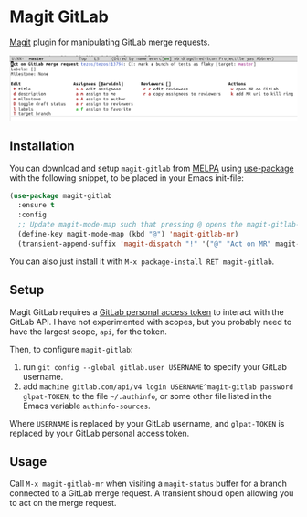 # Magit GitLab

[Magit](https://github.com/magit/magit) plugin for manipulating GitLab
merge requests.

![](images/screenshot.png)

## Installation

You can download and setup `magit-gitlab` from
[MELPA](https://melpa.org/#/magit-gitlab) using
[use-package](https://github.com/jwiegley/use-package) with the
following snippet, to be placed in your Emacs init-file:

```lisp
(use-package magit-gitlab
  :ensure t
  :config
  ;; Update magit-mode-map such that pressing @ opens the magit-gitlab-mr transient
  (define-key magit-mode-map (kbd "@") 'magit-gitlab-mr)
  (transient-append-suffix 'magit-dispatch "!" '("@" "Act on MR" magit-gitlab-mr)))
```

You can also just install it with `M-x package-install RET magit-gitlab`.

## Setup

Magit GitLab requires a [GitLab personal access
token](https://gitlab.com/-/user_settings/personal_access_tokens) to
interact with the GitLab API. I have not experimented with scopes, but
you probably need to have the largest scope, `api`, for the token. 

Then, to configure `magit-gitlab`:

1. run `git config --global gitlab.user USERNAME` to specify your
   GitLab username.
2. add `machine gitlab.com/api/v4 login USERNAME^magit-gitlab password
   glpat-TOKEN`, to the file `~/.authinfo`, or some other file listed
   in the Emacs variable `authinfo-sources`.

Where `USERNAME` is replaced by your GitLab username, and
`glpat-TOKEN` is replaced by your GitLab personal access token.

## Usage

Call `M-x magit-gitlab-mr` when visiting a `magit-status` buffer for a
branch connected to a GitLab merge request. A transient should open
allowing you to act on the merge request.
